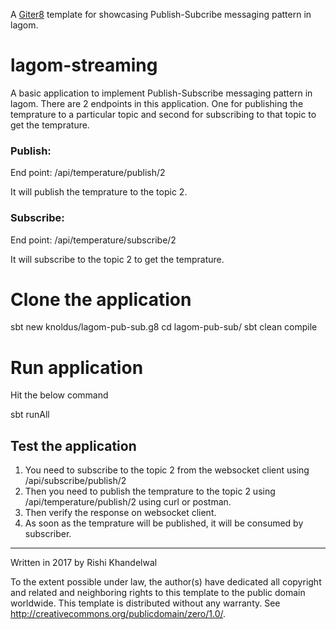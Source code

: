 A [Giter8][g8] template for showcasing Publish-Subcribe messaging pattern in lagom.

# lagom-streaming
A basic application to implement Publish-Subscribe messaging pattern in lagom. There are 2 endpoints in this application. One for publishing the temprature to a particular topic and second for subscribing to that topic to get the temprature.

### Publish:
End point: /api/temperature/publish/2

It will publish the temprature to the topic 2.

### Subscribe:
End point: /api/temperature/subscribe/2

It will subscribe to the topic 2 to get the temprature.

# Clone the application
sbt new knoldus/lagom-pub-sub.g8
cd lagom-pub-sub/
sbt clean compile

# Run application
Hit the below command

sbt runAll

## Test the application
1. You need to subscribe to the topic 2 from the websocket client using /api/subscribe/publish/2
2. Then you need to publish the temprature to the topic 2 using /api/temperature/publish/2 using curl or postman.
3. Then verify the response on websocket client.
4. As soon as the temprature will be published, it will be consumed by subscriber.

----------------
Written in 2017​ by Rishi Khandelwal

To the extent possible under law, the author(s) have dedicated all copyright and related
and neighboring rights to this template to the public domain worldwide.
This template is distributed without any warranty. See <http://creativecommons.org/publicdomain/zero/1.0/>.

[g8]: http://www.foundweekends.org/giter8/
